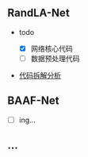 ## RandLA-Net

- todo

  * [x] 网络核心代码

  - [ ] 数据预处理代码

- [代码拆解分析](./notes/代码分析.md)

## BAAF-Net

- [ ] ing...

## ...



